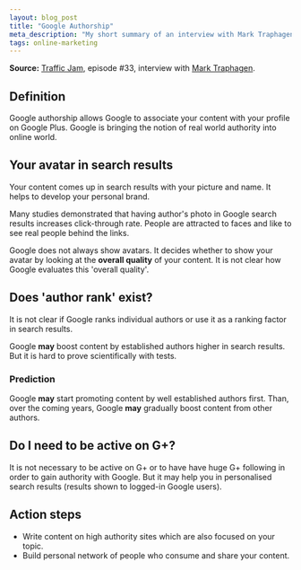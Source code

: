 ```yaml
---
layout: blog_post
title: "Google Authorship"
meta_description: "My short summary of an interview with Mark Traphagen on Traffic Jam podcast about Google Authorship."
tags: online-marketing
---
```


**Source:** [Traffic Jam](http://www.veravo.com/trafficjam/tj33-google-authorship-brand-building-search-social-web-mark-traphagen/), episode #33, interview with <a href='https://plus.google.com/+MarkTraphagen/'>Mark Traphagen</a>.

## Definition

Google authorship allows Google to associate your content with your profile on Google Plus. Google is bringing the notion of real world authority into online world.

## Your avatar in search results

Your content comes up in search results with your picture and name. It helps to develop your personal brand.

Many studies demonstrated that having author's photo in Google search results increases click-through rate. People are attracted to faces and like to see real people behind the links.

Google does not always show avatars. It decides whether to show your avatar by looking at the **overall quality** of your content. It is not clear how Google evaluates this 'overall quality'.

## Does 'author rank' exist?

It is not clear if Google ranks individual authors or use it as a ranking factor in search results.

Google **may** boost content by established authors higher in search results. But it is hard to prove scientifically with tests.

### Prediction

Google **may** start promoting content by well established authors first. Than, over the coming years, Google **may** gradually boost content from other authors.

## Do I need to be active on G+?

It is not necessary to be active on G+ or to have have huge G+ following in order to gain authority with Google. But it may help you in personalised search results (results shown to logged-in Google users).

## Action steps

* Write content on high authority sites which are also focused on your topic.
* Build personal network of people who consume and share your content.
